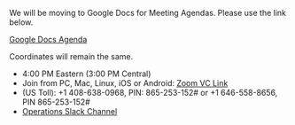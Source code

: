 We will be moving to Google Docs for Meeting Agendas. Please use the link below.

[Google Docs Agenda](https://docs.google.com/document/d/1wJT99H_y00Zkj1fLKmTa--jXvARoM0B-djeRyJe8KUQ)

Coordinates will remain the same.

   * 4:00 PM Eastern (3:00 PM Central)
   * Join from PC, Mac, Linux, iOS or Android: [Zoom VC Link](https://IU.zoom.us/j/865253152)
   * (US Toll): +1 408-638-0968, PIN: 865-253-152# or +1 646-558-8656, PIN 865-253-152#
   * [Operations Slack Channel](https://opensciencegrid.slack.com/messages/C5GAYBGA0/)
